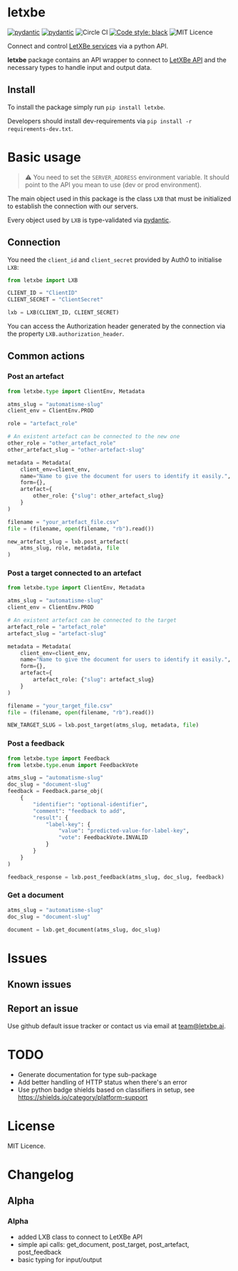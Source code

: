 # letxbe
[![pydantic](https://img.shields.io/badge/dependencies-pydantic-brightgreen)](https://pydantic-docs.helpmanual.io/)
[![pydantic](https://img.shields.io/badge/dependencies-requests-brightgreen)](https://pypi.org/project/requests)
![Circle CI](https://img.shields.io/circleci/build/bitbucket/onogone/letxbe?token=00601288e2fce2f6e8f35da8bcc0e154342f8eed)
[![Code style: black](https://img.shields.io/badge/code%20style-black-000000.svg)](https://github.com/ambv/black)
![MIT Licence](https://img.shields.io/github/license/letxbeai/letxbe)

Connect and control [LetXBe services](http://letxbe.ai/) via a python API.

**letxbe** package contains an API wrapper to connect to [LetXBe API](http://letxbe.ai/)
and the necessary types to handle input and output data.

## Install

To install the package simply run `pip install letxbe`.

Developers should install dev-requirements via `pip install -r requirements-dev.txt`.


# Basic usage
> :warning: You need to set the `SERVER_ADDRESS` environment variable. 
> It should point to the API you mean to use (dev or prod environment).

The main object used in this package is the class `LXB` that must be initialized to
establish the connection with our servers.

Every object used by `LXB` is type-validated via
[pydantic](https://pydantic-docs.helpmanual.io/).

## Connection
You need the `client_id` and `client_secret` provided by Auth0 to initialise `LXB`:
```python
from letxbe import LXB

CLIENT_ID = "ClientID"
CLIENT_SECRET = "ClientSecret"

lxb = LXB(CLIENT_ID, CLIENT_SECRET)
```
You can access the Authorization header generated by the connection via the 
property `LXB.authorization_header`.


## Common actions
### Post an artefact
```python
from letxbe.type import ClientEnv, Metadata

atms_slug = "automatisme-slug"
client_env = ClientEnv.PROD

role = "artefact_role"

# An existent artefact can be connected to the new one
other_role = "other_artefact_role"
other_artefact_slug = "other-artefact-slug"

metadata = Metadata(
    client_env=client_env,
    name="Name to give the document for users to identify it easily.",
    form={},
    artefact={
        other_role: {"slug": other_artefact_slug}
    }
)

filename = "your_artefact_file.csv"
file = (filename, open(filename, "rb").read())

new_artefact_slug = lxb.post_artefact(
    atms_slug, role, metadata, file
)
```

### Post a target connected to an artefact
```python
from letxbe.type import ClientEnv, Metadata

atms_slug = "automatisme-slug"
client_env = ClientEnv.PROD

# An existent artefact can be connected to the target
artefact_role = "artefact_role"
artefact_slug = "artefact-slug"

metadata = Metadata(
    client_env=client_env,
    name="Name to give the document for users to identify it easily.",
    form={},
    artefact={
        artefact_role: {"slug": artefact_slug}
    }
)

filename = "your_target_file.csv"
file = (filename, open(filename, "rb").read())

NEW_TARGET_SLUG = lxb.post_target(atms_slug, metadata, file)
```

### Post a feedback
```python
from letxbe.type import Feedback
from letxbe.type.enum import FeedbackVote

atms_slug = "automatisme-slug"
doc_slug = "document-slug"
feedback = Feedback.parse_obj(
    {
        "identifier": "optional-identifier",
        "comment": "feedback to add",
        "result": {
            "label-key": {
                "value": "predicted-value-for-label-key",
                "vote": FeedbackVote.INVALID
            }
        }
    }
)

feedback_response = lxb.post_feedback(atms_slug, doc_slug, feedback)
```

### Get a document
```python
atms_slug = "automatisme-slug"
doc_slug = "document-slug"

document = lxb.get_document(atms_slug, doc_slug)
```


# Issues

## Known issues

## Report an issue

Use github default issue tracker or contact us via email at 
[team@letxbe.ai](mailto:team@letxbe.ai).

# TODO
* Generate documentation for type sub-package
* Add better handling of HTTP status when there's an error
* Use python badge shields based on classifiers in setup, see
  https://shields.io/category/platform-support

# License

MIT Licence.

# Changelog

## Alpha

### Alpha

* added LXB class to connect to LetXBe API
* simple api calls: get_document, post_target, post_artefact, post_feedback
* basic typing for input/output
